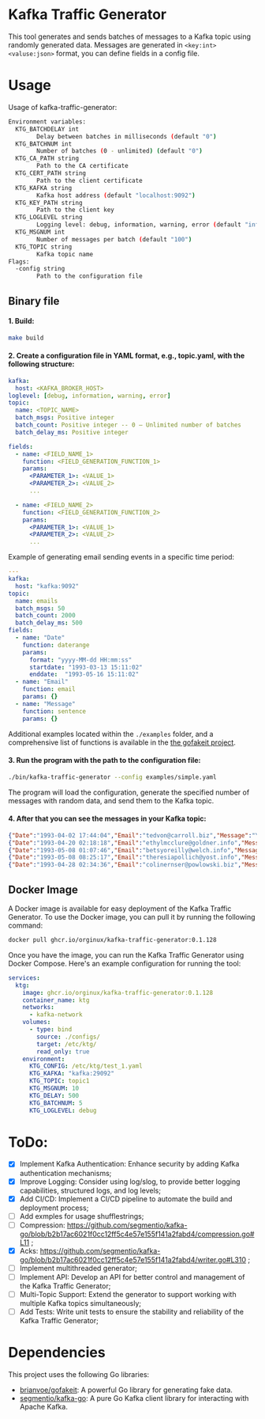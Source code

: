 # Kafka Traffic Generator

This tool generates and sends batches of messages to a Kafka topic using randomly generated data.
Messages are generated in `<key:int><valuse:json>` format, you can define fields in a config file.

# Usage
Usage of kafka-traffic-generator:
```bash
Environment variables:
  KTG_BATCHDELAY int
        Delay between batches in milliseconds (default "0")
  KTG_BATCHNUM int
        Number of batches (0 - unlimited) (default "0")
  KTG_CA_PATH string
        Path to the CA certificate
  KTG_CERT_PATH string
        Path to the client certificate
  KTG_KAFKA string
        Kafka host address (default "localhost:9092")
  KTG_KEY_PATH string
        Path to the client key
  KTG_LOGLEVEL string
        Logging level: debug, information, warning, error (default "information")
  KTG_MSGNUM int
        Number of messages per batch (default "100")
  KTG_TOPIC string
        Kafka topic name
Flags:
  -config string
        Path to the configuration file
```

## Binary file
#### 1. Build:
```bash
make build
```

#### 2. Create a configuration file in YAML format, e.g., topic.yaml, with the following structure:
```yaml
kafka:
  host: <KAFKA_BROKER_HOST>
loglevel: [debug, information, warning, error]
topic:
  name: <TOPIC_NAME>
  batch_msgs: Positive integer
  batch_count: Positive integer -- 0 — Unlimited number of batches
  batch_delay_ms: Positive integer

fields:
  - name: <FIELD_NAME_1>
    function: <FIELD_GENERATION_FUNCTION_1>
    params:
      <PARAMETER_1>: <VALUE_1>
      <PARAMETER_2>: <VALUE_2>
      ...

  - name: <FIELD_NAME_2>
    function: <FIELD_GENERATION_FUNCTION_2>
    params:
      <PARAMETER_1>: <VALUE_1>
      <PARAMETER_2>: <VALUE_2>
      ...
```
Example of generating email sending events in a specific time period:
```yaml
---
kafka:
  host: "kafka:9092"
topic:
  name: emails
  batch_msgs: 50
  batch_count: 2000
  batch_delay_ms: 500
fields:
  - name: "Date"
    function: daterange
    params:
      format: "yyyy-MM-dd HH:mm:ss"
      startdate: "1993-03-13 15:11:02"
      enddate:  "1993-05-16 15:11:02"
  - name: "Email"
    function: email
    params: {}
  - name: "Message"
    function: sentence
    params: {}
```
Additional examples located within the `./examples` folder, and a comprehensive list of functions is available in the [the gofakeit project](https://github.com/brianvoe/gofakeit#functions).

#### 3. Run the program with the path to the configuration file:

```bash
./bin/kafka-traffic-generator --config examples/simple.yaml
```
The program will load the configuration, generate the specified number of messages with random data, and send them to the Kafka topic.

#### 4. After that you can see the messages in your Kafka topic:
```json
{"Date":"1993-04-02 17:44:04","Email":"tedvon@carroll.biz","Message":"You with nobody Gabonese my."}
{"Date":"1993-04-20 02:18:18","Email":"ethylmcclure@goldner.info","Message":"By such where deeply so."}
{"Date":"1993-05-08 01:07:46","Email":"betsyoreilly@welch.info","Message":"Firstly of as board she."}
{"Date":"1993-05-08 08:25:17","Email":"theresiapollich@yost.info","Message":"Whom koala scarcely daily how."}
{"Date":"1993-04-28 02:34:36","Email":"colinernser@powlowski.biz","Message":"Other paint yesterday constantly below."}
```

## Docker Image
A Docker image is available for easy deployment of the Kafka Traffic Generator.
To use the Docker image, you can pull it by running the following command:
```bash
docker pull ghcr.io/orginux/kafka-traffic-generator:0.1.128
```

Once you have the image, you can run the Kafka Traffic Generator using Docker Compose.
Here's an example configuration for running the tool:
```yaml
services:
  ktg:
    image: ghcr.io/orginux/kafka-traffic-generator:0.1.128
    container_name: ktg
    networks:
      - kafka-network
    volumes:
      - type: bind
        source: ./configs/
        target: /etc/ktg/
        read_only: true
    environment:
      KTG_CONFIG: /etc/ktg/test_1.yaml
      KTG_KAFKA: "kafka:29092"
      KTG_TOPIC: topic1
      KTG_MSGNUM: 10
      KTG_DELAY: 500
      KTG_BATCHNUM: 5
      KTG_LOGLEVEL: debug
```

# ToDo:
- [x] Implement Kafka Authentication: Enhance security by adding Kafka authentication mechanisms;
- [x] Improve Logging: Consider using log/slog, to provide better logging capabilities, structured logs, and log levels;
- [x] Add CI/CD: Implement a CI/CD pipeline to automate the build and deployment process;
- [ ] Add exmples for usage shufflestrings;
- [ ] Compression: https://github.com/segmentio/kafka-go/blob/b2b17ac6021f0cc12ff5c4e57e155f141a2fabd4/compression.go#L11 ;
- [x] Acks: https://github.com/segmentio/kafka-go/blob/b2b17ac6021f0cc12ff5c4e57e155f141a2fabd4/writer.go#L310 ;
- [ ] Implement multithreaded generator;
- [ ] Implement API: Develop an API for better control and management of the Kafka Traffic Generator;
- [ ] Multi-Topic Support: Extend the generator to support working with multiple Kafka topics simultaneously;
- [ ] Add Tests: Write unit tests to ensure the stability and reliability of the Kafka Traffic Generator;

# Dependencies
This project uses the following Go libraries:
- [brianvoe/gofakeit](https://github.com/brianvoe/gofakeit): A powerful Go library for generating fake data.
- [segmentio/kafka-go](https://github.com/segmentio/kafka-go): A pure Go Kafka client library for interacting with Apache Kafka.
